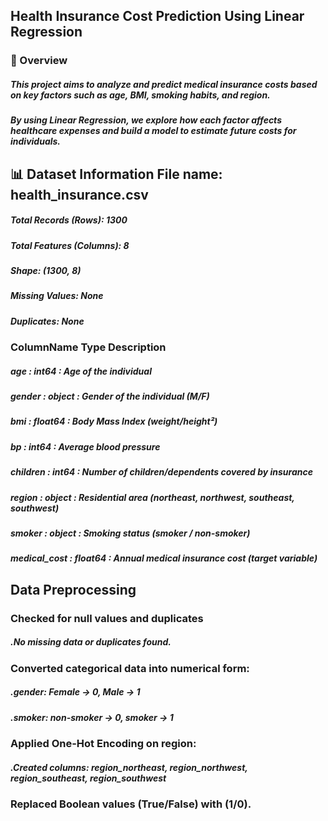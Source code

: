 ## Health Insurance Cost Prediction Using Linear Regression

### 📘 Overview

##### This project aims to analyze and predict medical insurance costs based on key factors such as age, BMI, smoking habits, and region.
##### By using Linear Regression, we explore how each factor affects healthcare expenses and build a model to estimate future costs for individuals.

## 📊 Dataset Information File name: health_insurance.csv
##### Total Records (Rows): 1300
##### Total Features (Columns): 8
##### Shape: (1300, 8)
##### Missing Values: None
##### Duplicates: None

### ColumnName	    Type	        Description
##### age	     :        int64	  :      Age of the individual
##### gender	 :      object    :      Gender of the individual (M/F)
##### bmi	     :      float64   :      Body Mass Index (weight/height²)
##### bp	     :      int64	    :      Average blood pressure
##### children :      int64	    :      Number of children/dependents covered by insurance
##### region	 :      object	  :      Residential area (northeast, northwest, southeast, southwest)
##### smoker	 :      object	  :      Smoking status (smoker / non-smoker)
##### medical_cost :  float64	  :      Annual medical insurance cost (target variable)


## Data Preprocessing

###  Checked for null values and duplicates
#####    .No missing data or duplicates found.
###  Converted categorical data into numerical form:
#####    .gender: Female → 0, Male → 1
#####    .smoker: non-smoker → 0, smoker → 1
###  Applied One-Hot Encoding on region:
#####     .Created columns: region_northeast, region_northwest, region_southeast, region_southwest
###  Replaced Boolean values (True/False) with (1/0).


